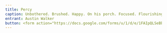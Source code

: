```yaml
---
title: Percy
caption: Unbothered. Brushed. Happy. On his porch. Focused. Flourishing.
entrant: Austin Walker
button: <form action="https://docs.google.com/forms/u/1/d/e/1FAIpQLSeBblQMqbBMeuApn2iPdutPu_wvMXp7h9YlIcRDEgHzWuKEQw/formResponse" method="post"><div class="form-element"></div><span>Votes</span><input type="text" name="entry.2028883881" required placeholder="$"></br><span>Email</span><input type="text" name="entry.882766101" required><button type="submit" name="button">Cast Votes</button></form>
---
```

